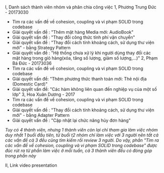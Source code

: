 I, Danh sách thành viên nhóm và phân chia công việc
1, Phương Trung Đức - 20173030
- Tìm ra các vấn đề về cohesion, coupling và vi phạm SOLID trong codebase
- Giải quyết vấn đề : "Thêm mặt hàng Media mới: AudioBook"
- Giải quyết vấn đề : "Thay đổi công thức tính phí vận chuyển"
- Giải quyết vấn đề : "Thay đổi cách tính khoảng cách, sử dụng thư viện mới" - bằng Strategy Pattern
- Giải quyết vấn đề : "Hệ thống chưa xử lý khi người dùng thay đổi các mặt hàng trong giỏ hàng(xóa, tăng số lượng, giảm số lượng,...)"
2, Phạm Bá Đức - 20173036
- Tìm ra các vấn đề về cohesion, coupling và vi phạm SOLID trong codebase
- Giải quyết vấn đề: "Thêm phương thức thanh toán mới: Thẻ nội địa (Domestic Card)"
- Giải quyết vấn đề: "Các hàm không liên quan đến nghiệp vụ của một số lớp"
3, Hoa Xuân Dương - 2017
- Tìm ra các vấn đề về cohesion, coupling và vi phạm SOLID trong codebase
- Giải quyết vấn đề : "Thay đổi cách tính khoảng cách, sử dụng thư viện mới" - bằng Adapter Pattern
- Giải quyết vấn đề : "Cập nhật lại chức năng hủy đơn hàng"

<i>Tuy có 4 thành viên, nhưng 1 thành viên còn lại chỉ tham gia làm việc nhóm duy nhất 1 buổi đầu tiên,
từ buổi t2 nhóm chỉ làm việc với 3 người nên tất cả các vấn đề cả 3 đều cũng tìm kiếm rồi review 3 người. Do vậy, phần "Tìm ra các vấn đề về cohesion, coupling và vi phạm SOLID trong codebase" được đúc rút ra từ phần làm việc ở mỗi tuần, cả 3 thành viên đều có đóng góp trong phần này</i>

II, Link video presentation
